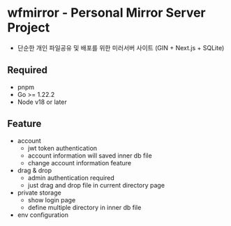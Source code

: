# wfmirror - Personal Mirror Server Project
- 단순한 개인 파일공유 및 배포를 위한 미러서버 사이트 (GIN + Next.js + SQLite)

## Required
- pnpm
- Go >= 1.22.2
- Node v18 or later

## Feature
- account
    - jwt token authentication
    - account information will saved inner db file
    - change account information feature
- drag & drop
    - admin authentication required
    - just drag and drop file in current directory page
- private storage
    - show login page
    - define multiple directory in inner db file
- env configuration
